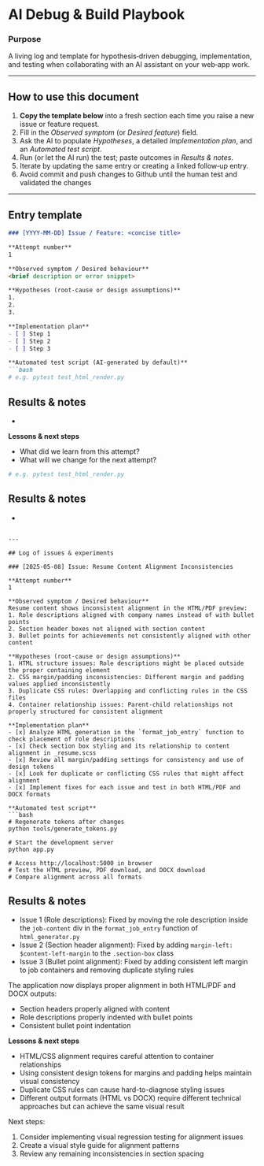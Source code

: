 # AI Debug & Build Playbook

### Purpose

A living log and template for hypothesis‑driven debugging, implementation, and testing when collaborating with an AI assistant on your web‑app work.

---

## How to use this document

1. **Copy the template below** into a fresh section each time you raise a new issue or feature request.
2. Fill in the *Observed symptom* (or *Desired feature*) field.
3. Ask the AI to populate *Hypotheses*, a detailed *Implementation plan*, and an *Automated test script*.
4. Run (or let the AI run) the test; paste outcomes in *Results & notes*.
5. Iterate by updating the same entry or creating a linked follow‑up entry.
6. Avoid commit and push changes to Github until the human test and validated the changes 

---

## Entry template

```markdown
### [YYYY‑MM‑DD] Issue / Feature: <concise title>

**Attempt number**
1

**Observed symptom / Desired behaviour**
<brief description or error snippet>

**Hypotheses (root‑cause or design assumptions)**
1.
2.
3.

**Implementation plan**
- [ ] Step 1
- [ ] Step 2
- [ ] Step 3

**Automated test script (AI‑generated by default)**
```bash
# e.g. pytest test_html_render.py
````

## **Results & notes**

*

**Lessons & next steps**

* What did we learn from this attempt?
* What will we change for the next attempt?

```bash
# e.g. pytest test_html_render.py
```

## **Results & notes**

*

```

---

## Log of issues & experiments

### [2025-05-08] Issue: Resume Content Alignment Inconsistencies

**Attempt number**
1

**Observed symptom / Desired behaviour**
Resume content shows inconsistent alignment in the HTML/PDF preview:
1. Role descriptions aligned with company names instead of with bullet points
2. Section header boxes not aligned with section content
3. Bullet points for achievements not consistently aligned with other content

**Hypotheses (root-cause or design assumptions)**
1. HTML structure issues: Role descriptions might be placed outside the proper containing element
2. CSS margin/padding inconsistencies: Different margin and padding values applied inconsistently
3. Duplicate CSS rules: Overlapping and conflicting rules in the CSS files
4. Container relationship issues: Parent-child relationships not properly structured for consistent alignment

**Implementation plan**
- [x] Analyze HTML generation in the `format_job_entry` function to check placement of role descriptions
- [x] Check section box styling and its relationship to content alignment in _resume.scss
- [x] Review all margin/padding settings for consistency and use of design tokens
- [x] Look for duplicate or conflicting CSS rules that might affect alignment
- [x] Implement fixes for each issue and test in both HTML/PDF and DOCX formats

**Automated test script**
```bash
# Regenerate tokens after changes
python tools/generate_tokens.py

# Start the development server
python app.py

# Access http://localhost:5000 in browser
# Test the HTML preview, PDF download, and DOCX download 
# Compare alignment across all formats
```

## **Results & notes**

* Issue 1 (Role descriptions): Fixed by moving the role description inside the `job-content` div in the `format_job_entry` function of `html_generator.py`
* Issue 2 (Section header alignment): Fixed by adding `margin-left: $content-left-margin` to the `.section-box` class
* Issue 3 (Bullet point alignment): Fixed by adding consistent left margin to job containers and removing duplicate styling rules

The application now displays proper alignment in both HTML/PDF and DOCX outputs:
- Section headers properly aligned with content
- Role descriptions properly indented with bullet points
- Consistent bullet point indentation

**Lessons & next steps**

* HTML/CSS alignment requires careful attention to container relationships
* Using consistent design tokens for margins and padding helps maintain visual consistency
* Duplicate CSS rules can cause hard-to-diagnose styling issues
* Different output formats (HTML vs DOCX) require different technical approaches but can achieve the same visual result

Next steps:
1. Consider implementing visual regression testing for alignment issues
2. Create a visual style guide for alignment patterns
3. Review any remaining inconsistencies in section spacing

